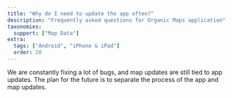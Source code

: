 ```yaml
---
title: "Why do I need to update the app often?"
description: "Frequently asked questions for Organic Maps application"
taxonomies:
  support: ["Map Data"]
extra:
  tags: ["Android", "iPhone & iPad"]
  order: 20
---
```


We are constantly fixing a lot of bugs, and map updates are still tied to app updates. The plan for the future is to separate the process of the app and map updates.
